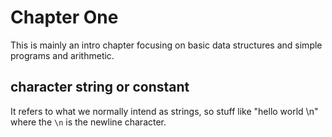 # Chapter One

This is mainly an intro chapter focusing on basic data structures and simple programs and arithmetic.

## character string or constant

It refers to what we normally intend as strings, so stuff like "hello world \n" where the `\n` is the newline character.
